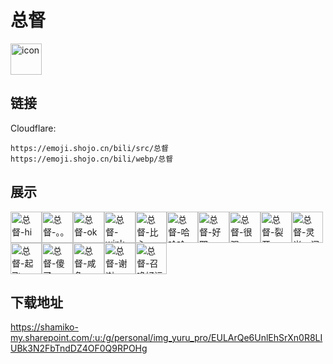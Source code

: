 # 总督
<img src="https://emoji.shojo.cn/bili/src/总督/icon.png" width="50" height="50" alt="icon">

## 链接
Cloudflare:
```
https://emoji.shojo.cn/bili/src/总督
https://emoji.shojo.cn/bili/webp/总督
```
## 展示
<img src="https://emoji.shojo.cn/bili/src/总督/总督-hi.png" width="50" height="50" alt="总督-hi"><img src="https://emoji.shojo.cn/bili/src/总督/总督-。。。.png" width="50" height="50" alt="总督-。。。"><img src="https://emoji.shojo.cn/bili/src/总督/总督-ok.png" width="50" height="50" alt="总督-ok"><img src="https://emoji.shojo.cn/bili/src/总督/总督-wink.png" width="50" height="50" alt="总督-wink"><img src="https://emoji.shojo.cn/bili/src/总督/总督-比心.png" width="50" height="50" alt="总督-比心"><img src="https://emoji.shojo.cn/bili/src/总督/总督-哈哈哈.png" width="50" height="50" alt="总督-哈哈哈"><img src="https://emoji.shojo.cn/bili/src/总督/总督-好耶.png" width="50" height="50" alt="总督-好耶"><img src="https://emoji.shojo.cn/bili/src/总督/总督-很强.png" width="50" height="50" alt="总督-很强"><img src="https://emoji.shojo.cn/bili/src/总督/总督-裂开.png" width="50" height="50" alt="总督-裂开"><img src="https://emoji.shojo.cn/bili/src/总督/总督-灵光一闪.png" width="50" height="50" alt="总督-灵光一闪"><img src="https://emoji.shojo.cn/bili/src/总督/总督-起飞.png" width="50" height="50" alt="总督-起飞"><img src="https://emoji.shojo.cn/bili/src/总督/总督-傻了.png" width="50" height="50" alt="总督-傻了"><img src="https://emoji.shojo.cn/bili/src/总督/总督-咸鱼.png" width="50" height="50" alt="总督-咸鱼"><img src="https://emoji.shojo.cn/bili/src/总督/总督-谢谢.png" width="50" height="50" alt="总督-谢谢"><img src="https://emoji.shojo.cn/bili/src/总督/总督-召唤好运.png" width="50" height="50" alt="总督-召唤好运">

## 下载地址

https://shamiko-my.sharepoint.com/:u:/g/personal/img_yuru_pro/EULArQe6UnlEhSrXn0R8LIUBk3N2FbTndDZ4OF0Q9RPOHg